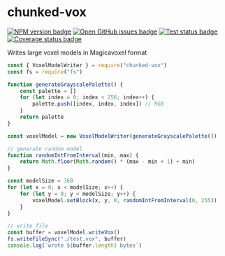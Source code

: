 # chunked-vox

[![NPM version badge](https://img.shields.io/npm/v/chunked-vox.svg)](http://npmjs.com/package/chunked-vox)
[![Open GitHub issues badge](https://img.shields.io/github/issues/bunnynabbit/chunked-vox)](https://github.com/BunnyNabbit/chunked-vox/issues)
[![Test status badge](https://github.com/BunnyNabbit/chunked-vox/actions/workflows/ci.yml/badge.svg)](https://github.com/BunnyNabbit/chunked-vox/actions/workflows/ci.yml)
[![Coverage status badge](https://coveralls.io/repos/github/BunnyNabbit/chunked-vox/badge.svg?branch=main)](https://coveralls.io/github/BunnyNabbit/chunked-vox?branch=main)

Writes large voxel models in Magicavoxel format
```js
const { VoxelModelWriter } = require("chunked-vox")
const fs = require("fs")

function generateGrayscalePalette() {
	const palette = []
	for (let index = 0; index < 256; index++) {
		palette.push([index, index, index]) // RGB
	}
	return palette
}

const voxelModel = new VoxelModelWriter(generateGrayscalePalette())

// generate random model
function randomIntFromInterval(min, max) {
	return Math.floor(Math.random() * (max - min + 1) + min)
}

const modelSize = 368
for (let x = 0; x < modelSize; x++) {
	for (let y = 0; y < modelSize; y++) {
		voxelModel.setBlock(x, y, 0, randomIntFromInterval(0, 255))
	}
}

// write file
const buffer = voxelModel.writeVox()
fs.writeFileSync("./test.vox", buffer)
console.log(`wrote ${buffer.length} bytes`)
```
